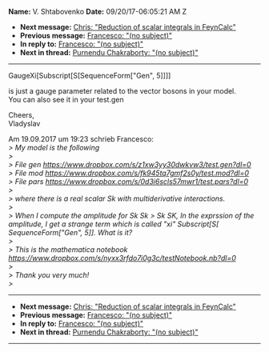 **Name:** V. Shtabovenko
**Date:** 09/20/17-06:05:21 AM Z

  - **Next message:** [Chris: "Reduction of scalar integrals in
    FeynCalc"](1322.html)
  - **Previous message:** [Francesco: "(no subject)"](1320.html)
  - **In reply to:** [Francesco: "(no subject)"](1320.html)
  - **Next in thread:** [Purnendu Chakraborty: "(no
    subject)"](1441.html)

-----

GaugeXi[Subscript[S[SequenceForm["Gen",
5]]]]  

is just a gauge parameter related to the vector bosons in your model.  
You can also see it in your test.gen  

Cheers,  
Vladyslav  

Am 19.09.2017 um 19:23 schrieb Francesco:  
*\> My model is the following*  
*\>*  
*\> File gen https://www.dropbox.com/s/z1xw3yy30dwkvw3/test.gen?dl=0*  
*\> File mod https://www.dropbox.com/s/fk945tq7gmf2s0y/test.mod?dl=0*  
*\> File pars
https://www.dropbox.com/s/0d3i6scls57mwr1/test.pars?dl=0*  
*\>*  
*\> where there is a real scalar Sk with multiderivative
interactions.*  
*\>*  
*\> When I compute the amplitude for Sk Sk \> Sk SK, In the exprssion of
the amplitude, I get a strange term which is called "xi"
Subscript[S[ SequenceForm["Gen", 5]]. What is it?*  
*\>*  
*\> This is the mathematica notebook
https://www.dropbox.com/s/nyxx3rfdo7i0g3c/testNotebook.nb?dl=0*  
*\>*  
*\> Thank you very much\!*  
*\>*  

-----

  - **Next message:** [Chris: "Reduction of scalar integrals in
    FeynCalc"](1322.html)
  - **Previous message:** [Francesco: "(no subject)"](1320.html)
  - **In reply to:** [Francesco: "(no subject)"](1320.html)
  - **Next in thread:** [Purnendu Chakraborty: "(no
    subject)"](1441.html)

-----

